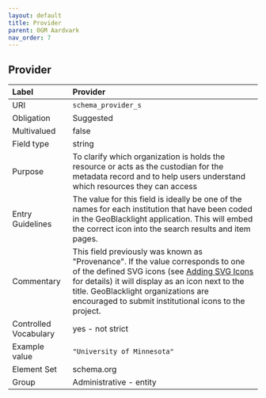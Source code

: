 ```yaml
---
layout: default
title: Provider
parent: OGM Aardvark
nav_order: 7
---
```


## Provider

| Label                 | Provider                |
|:----------------------|:------------------------|
| URI                   | `schema_provider_s`     |
| Obligation            | Suggested             |
| Multivalued           | false                   |
| Field type            | string                  |
| Purpose               | To clarify which organization is holds the resource or acts as the custodian for the metadata record and to help users understand which resources they can access |
| Entry Guidelines      | The value for this field is ideally be one of the names for each institution that have been coded in the GeoBlacklight application. This will embed the correct icon into the search results and item pages. |
| Commentary            | This field previously was known as "Provenance". If the value corresponds to one of the defined SVG icons (see [Adding SVG Icons](https://geoblacklight.org/docs/customization/adding_svg_icons/) for details) it will display as an icon next to the title. GeoBlacklight organizations are encouraged to submit institutional icons to the project. |
| Controlled Vocabulary | yes - not strict        |
| Example value         | `"University of Minnesota"` |
| Element Set           | schema.org              |
| Group                 | Administrative - entity |
